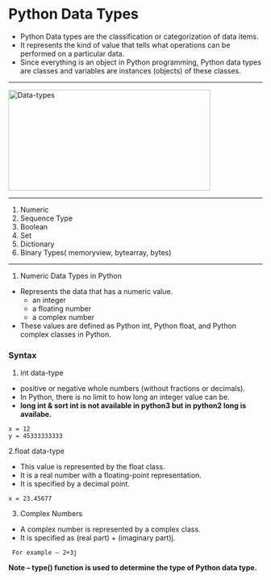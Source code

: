 # Python Data Types
- Python Data types are the classification or categorization of data items.
- It represents the kind of value that tells what operations can be performed on a particular data.
- Since everything is an object in Python programming, Python data types are classes and variables are instances (objects) of these classes.
<hr>

<img src="https://media.geeksforgeeks.org/wp-content/uploads/20191023173512/Python-data-structure.jpg" height="200" width="400" alt="Data-types"></img>
<hr>

1. Numeric
2. Sequence Type
3. Boolean
4. Set
5. Dictionary
6. Binary Types( memoryview, bytearray, bytes)
<hr>

1. Numeric Data Types in Python
- Represents the data that has a numeric value.
  <ul>
    <li>an integer</li>
    <li>a floating number</li> 
    <li> a complex number</li>
  </ul>
- These values are defined as Python int, Python float, and Python complex classes in Python.
### Syntax
1. int data-type
-  positive or negative whole numbers (without fractions or decimals).
-  In Python, there is no limit to how long an integer value can be.
- <b> long int & sort int is not available in python3 but in python2 long is availabe.</b>
```
x = 12
y = 45333333333
```
2.float data-type
- This value is represented by the float class.
-  It is a real number with a floating-point representation.
-  It is specified by a decimal point.
```
x = 23.45677
```
3. Complex Numbers
- A complex number is represented by a complex class.
- It is specified as (real part) + (imaginary part)j.
```
 For example – 2+3j
```
<b>Note – type() function is used to determine the type of Python data type. </b>


